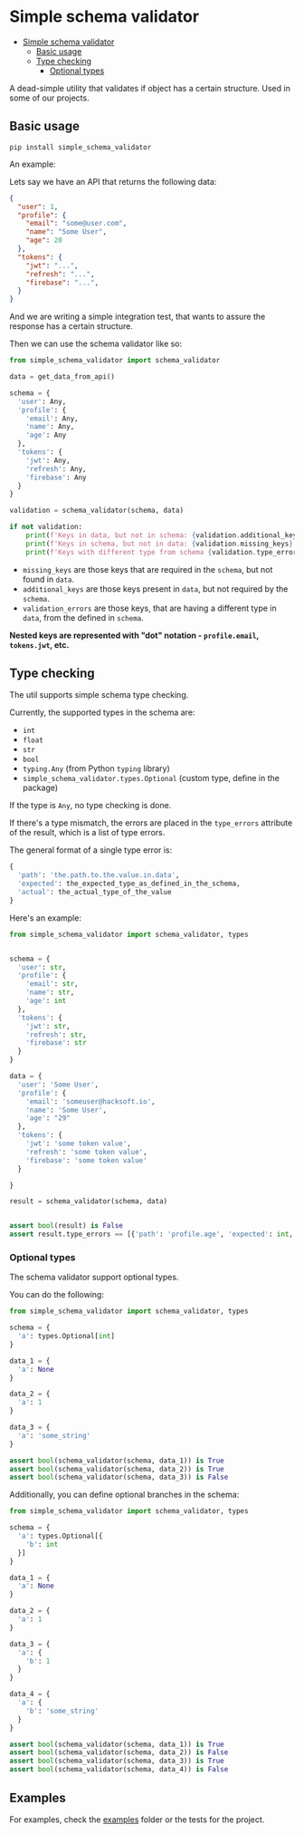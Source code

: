 # Simple schema validator

- [Simple schema validator](#simple-schema-validator)
    - [Basic usage](#basic-usage)
    - [Type checking](#type-checking)
        - [Optional types](#optional-types)


A dead-simple utility that validates if object has a certain structure. Used in some of our projects.

## Basic usage

```
pip install simple_schema_validator
```

An example:

Lets say we have an API that returns the following data:

```json
{
  "user": 1,
  "profile": {
    "email": "some@user.com",
    "name": "Some User",
    "age": 20
  },
  "tokens": {
    "jwt": "...",
    "refresh": "...",
    "firebase": "...",
  }
}
```

And we are writing a simple integration test, that wants to assure the response has a certain structure.

Then we can use the schema validator like so:

```python
from simple_schema_validator import schema_validator

data = get_data_from_api()

schema = {
  'user': Any,
  'profile': {
    'email': Any,
    'name': Any,
    'age': Any
  },
  'tokens': {
    'jwt': Any,
    'refresh': Any,
    'firebase': Any
  }
}

validation = schema_validator(schema, data)

if not validation:
    print(f'Keys in data, but not in schema: {validation.additional_keys}')
    print(f'Keys in schema, but not in data: {validation.missing_keys}')
    print(f'Keys with different type from schema {validation.type_errors}')
```

* `missing_keys` are those keys that are required in the `schema`, but not found in `data`.
* `additional_keys` are those keys present in `data`, but not required by the `schema`.
* `validation_errors` are those keys, that are having a different type in `data`, from the defined in `schema`.

**Nested keys are represented with "dot" notation - `profile.email`, `tokens.jwt`, etc.**

## Type checking

The util supports simple schema type checking.

Currently, the supported types in the schema are:

* `int`
* `float`
* `str`
* `bool`
* `typing.Any` (from Python `typing` library)
* `simple_schema_validator.types.Optional` (custom type, define in the package)

If the type is `Any`, no type checking is done.

If there's a type mismatch, the errors are placed in the `type_errors` attribute of the result, which is a list of type errors.

The general format of a single type error is:

```python
{
  'path': 'the.path.to.the.value.in.data',
  'expected': the_expected_type_as_defined_in_the_schema,
  'actual': the_actual_type_of_the_value
}
```

Here's an example:


```python
from simple_schema_validator import schema_validator, types


schema = {
  'user': str,
  'profile': {
    'email': str,
    'name': str,
    'age': int
  },
  'tokens': {
    'jwt': str,
    'refresh': str,
    'firebase': str
  }
}

data = {
  'user': 'Some User',
  'profile': {
    'email': 'someuser@hacksoft.io',
    'name': 'Some User',
    'age': "29"
  },
  'tokens': {
    'jwt': 'some token value',
    'refresh': 'some token value',
    'firebase': 'some token value'
  }

}

result = schema_validator(schema, data)


assert bool(result) is False
assert result.type_errors == [{'path': 'profile.age', 'expected': int, 'actual': str}]
```

### Optional types

The schema validator support optional types.

You can do the following:

```python
from simple_schema_validator import schema_validator, types

schema = {
  'a': types.Optional[int]
}

data_1 = {
  'a': None
}

data_2 = {
  'a': 1
}

data_3 = {
  'a': 'some_string'
}

assert bool(schema_validator(schema, data_1)) is True
assert bool(schema_validator(schema, data_2)) is True
assert bool(schema_validator(schema, data_3)) is False
```

Additionally, you can define optional branches in the schema:

```python
from simple_schema_validator import schema_validator, types

schema = {
  'a': types.Optional[{
    'b': int
  }]
}

data_1 = {
  'a': None
}

data_2 = {
  'a': 1
}

data_3 = {
  'a': {
    'b': 1
  }
}

data_4 = {
  'a': {
    'b': 'some_string'
  }
}

assert bool(schema_validator(schema, data_1)) is True
assert bool(schema_validator(schema, data_2)) is False
assert bool(schema_validator(schema, data_3)) is True
assert bool(schema_validator(schema, data_4)) is False
```

## Examples

For examples, check the [examples](examples/) folder or the tests for the project.
